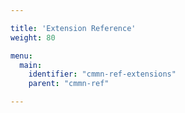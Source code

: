```yaml
---

title: 'Extension Reference'
weight: 80

menu:
  main:
    identifier: "cmmn-ref-extensions"
    parent: "cmmn-ref"

---
```

